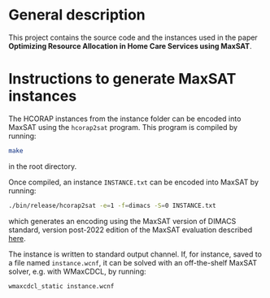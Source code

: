 # General description
This project contains the source code and the instances used in the paper **Optimizing Resource Allocation in Home Care Services
using MaxSAT**.

# Instructions to generate MaxSAT instances

The HCORAP instances from the instance folder can be encoded into MaxSAT using the `hcorap2sat` program. This program is compiled by running:

```sh
make
```
in the root directory.

Once compiled, an instance `INSTANCE.txt` can be encoded into MaxSAT by running:

```sh
./bin/release/hcorap2sat -e=1 -f=dimacs -S=0 INSTANCE.txt
```
which generates an encoding using the MaxSAT version of DIMACS standard, version post-2022 edition of the MaxSAT evaluation described [here](https://maxsat-evaluations.github.io/2022/rules.html#input).

The instance is written to standard output channel. If, for instance, saved to a file named `instance.wcnf`, it can be solved with an off-the-shelf MaxSAT solver, e.g. with WMaxCDCL, by running:

```sh
wmaxcdcl_static instance.wcnf
```

